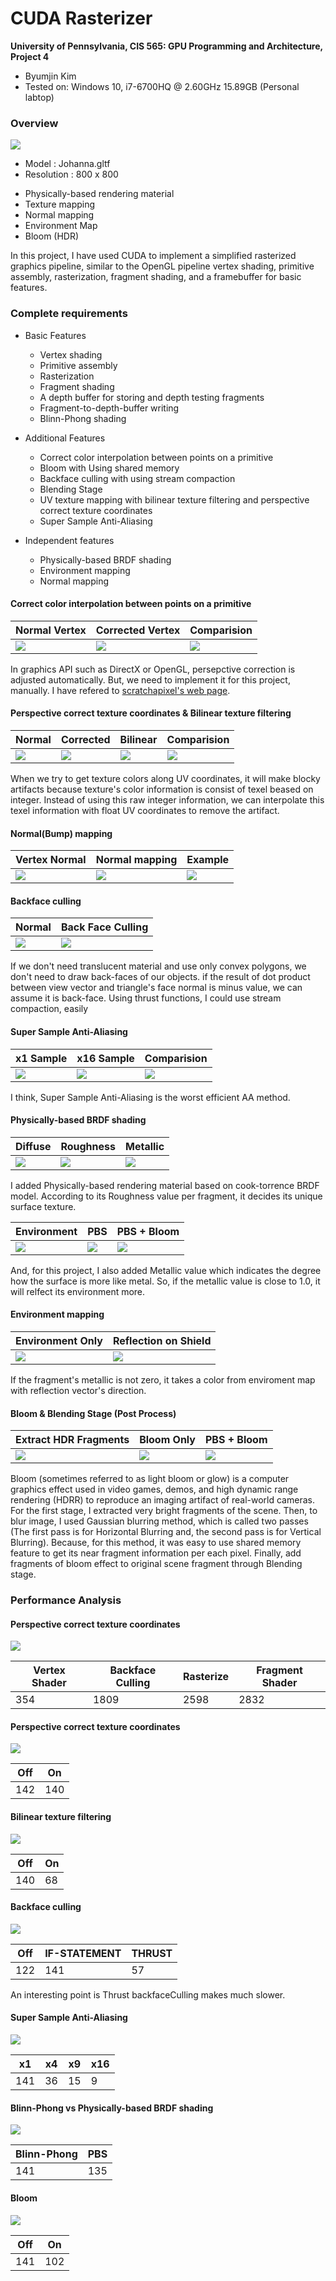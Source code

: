 CUDA Rasterizer
===============

**University of Pennsylvania, CIS 565: GPU Programming and Architecture, Project 4**

* Byumjin Kim
* Tested on: Windows 10, i7-6700HQ @ 2.60GHz 15.89GB (Personal labtop)


### Overview

![](img/cover.gif)

- Model : Johanna.gltf
- Resolution : 800 x 800
* Physically-based rendering material
* Texture mapping
* Normal mapping
* Environment Map
* Bloom (HDR)

In this project, I have used CUDA to implement a simplified rasterized graphics pipeline, similar to the OpenGL pipeline vertex shading, primitive assembly, rasterization, fragment shading, and a framebuffer for basic features.


### Complete requirements

- Basic Features
	- Vertex shading
	- Primitive assembly
	- Rasterization
	- Fragment shading
	- A depth buffer for storing and depth testing fragments
	- Fragment-to-depth-buffer writing
	- Blinn-Phong shading

- Additional Features
	- Correct color interpolation between points on a primitive
	- Bloom with Using shared memory
	- Backface culling with using stream compaction
	- Blending Stage	
	- UV texture mapping with bilinear texture filtering and perspective correct texture coordinates	
	- Super Sample Anti-Aliasing

- Independent features
	- Physically-based BRDF shading
	- Environment mapping
	- Normal mapping


#### Correct color interpolation between points on a primitive

| Normal Vertex | Corrected Vertex | Comparision |
| ----------- | ----------- | ----------- |
| ![](img/Vertex.png) | ![](img/CorrectVertex.png) | ![](img/VertexColor.gif) |

In graphics API such as DirectX or OpenGL, persepctive correction is adjusted automatically.
But, we need to implement it for this project, manually. I have refered to [scratchapixel's web page](http://www.scratchapixel.com/lessons/3d-basic-rendering/rasterization-practical-implementation/perspective-correct-interpolation-vertex-attributes).




#### Perspective correct texture coordinates & Bilinear texture filtering

| Normal | Corrected | Bilinear | Comparision |
| ----------- | ----------- | ----------- | ----------- |
| ![](img/Checker.png) | ![](img/Correction.png) | ![](img/Bilinear.png) | ![](img/ERROR.gif) |

When we try to get texture colors along UV coordinates, it will make blocky artifacts because texture's color information is consist of texel beased on integer.
Instead of using this raw integer information, we can interpolate this texel information with float UV coordinates to remove the artifact.




#### Normal(Bump) mapping

| Vertex Normal | Normal mapping | Example |
| ----------- | ----------- | ----------- |
| ![](img/FlatNormal.png) | ![](img/Normal.png) | ![](img/duck.png) |




#### Backface culling

| Normal | Back Face Culling |
| ----------- | ----------- | 
| ![](img/BackFace.png) | ![](img/BackfaceCulling.png) |

If we don't need translucent material and use only convex polygons, we don't need to draw back-faces of our objects.
if the result of dot product between view vector and triangle's face normal is minus value, we can assume it is back-face.
Using thrust functions, I could use stream compaction, easily




#### Super Sample Anti-Aliasing

|  x1 Sample | x16 Sample | Comparision |
| ----------- | ----------- | ----------- | 
| ![](img/x1.png) | ![](img/x16.png) | ![](img/SSAA.gif) |

I think, Super Sample Anti-Aliasing is the worst efficient AA method. 




#### Physically-based BRDF shading


|  Diffuse |  Roughness | Metallic |
| ----------- | ----------- | ----------- | 
| ![](img/phong_static.png) | ![](img/Roughness.png) | ![](img/Metallic.png)  |

I added Physically-based rendering material based on cook-torrence BRDF model.
According to its Roughness value per fragment, it decides its unique surface texture.


|  Environment |  PBS | PBS + Bloom |
| ----------- | ----------- | ----------- | 
| ![](img/Env.png) | ![](img/PBS_static.png) | ![](img/Bloom_static.png)  |

And, for this project, I also added Metallic value which indicates the degree how the surface is more like metal.
So, if the metallic value is close to 1.0, it will relfect its environment more.




#### Environment mapping

|  Environment Only |  Reflection on Shield |
| ----------- | ----------- |
| ![](img/Env.gif) | ![](img/sheild.gif) |

If the fragment's metallic is not zero, it takes a color from enviroment map with reflection vector's direction.




#### Bloom & Blending Stage (Post Process)

|  Extract HDR Fragments | Bloom Only | PBS + Bloom |
| ----------- | ----------- | ----------- | 
| ![](img/hdr.gif) | ![](img/bloomonly.gif) | ![](img/final.gif) |

Bloom (sometimes referred to as light bloom or glow) is a computer graphics effect used in video games, demos, and high dynamic range rendering (HDRR) to reproduce an imaging artifact of real-world cameras.
For the first stage, I extracted very bright fragments of the scene. Then, to blur image, I used Gaussian blurring method, which is called two passes (The first pass is for Horizontal Blurring and, the second pass is for Vertical Blurring). Because, for this method, it was easy to use shared memory feature to get its near fragment information per each pixel.
Finally, add fragments of bloom effect to original scene fragment through Blending stage.



### Performance Analysis




#### Perspective correct texture coordinates


![](img/Pipeline.png)

|  Vertex Shader | Backface Culling | Rasterize | Fragment Shader |
| ----------- | ----------- | ----------- | ----------- |
| 354 | 1809 | 2598 | 2832 |




#### Perspective correct texture coordinates

![](img/Perspective.png)

|  Off |  On |
| ----------- | ----------- |
| 142 | 140 |




#### Bilinear texture filtering

![](img/Bilinear_Performance.png)

|  Off |  On |
| ----------- | ----------- |
| 140 | 68 |




#### Backface culling

![](img/BACK_Performance.png)

| Off | IF-STATEMENT | THRUST |
| ----------- | ----------- | ----------- |
| 122 | 141 | 57 |

An interesting point is Thrust backfaceCulling makes much slower.




#### Super Sample Anti-Aliasing

![](img/SSAA_Performance.png)

| x1 | x4 | x9 | x16 |
| ----------- | ----------- | ----------- | ----------- |
| 141 | 36 | 15 | 9 |




#### Blinn-Phong vs Physically-based BRDF shading

![](img/Shading_Performance.png)

|  Blinn-Phong |  PBS |
| ----------- | ----------- |
| 141 | 135 |




#### Bloom

![](img/Bloom_Performance.png)

|  Off |  On |
| ----------- | ----------- |
| 141 | 102 |